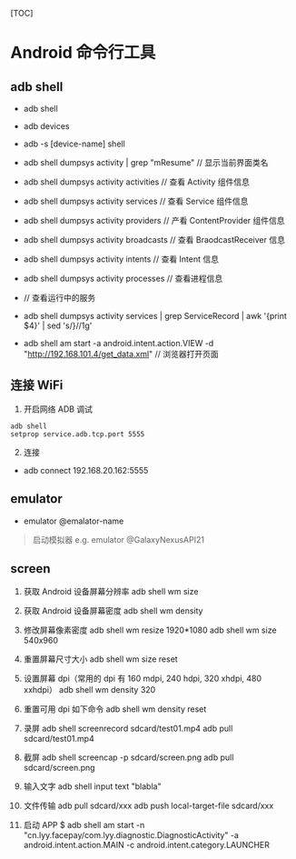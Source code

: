 [TOC]

# Android 命令行工具

## adb shell

- adb shell
- adb devices
- adb -s [device-name] shell

- adb shell dumpsys activity | grep "mResume" // 显示当前界面类名
- adb shell dumpsys activity activities       // 查看 Activity 组件信息
- adb shell dumpsys activity services         // 查看 Service 组件信息
- adb shell dumpsys activity providers        // 产看 ContentProvider 组件信息
- adb shell dumpsys activity broadcasts       // 查看 BraodcastReceiver 信息
- adb shell dumpsys activity intents          // 查看 Intent 信息
- adb shell dumpsys activity processes        // 查看进程信息

- // 查看运行中的服务
- adb shell dumpsys activity services | grep ServiceRecord | awk '{print $4}' | sed 's/}//1g'

- adb shell am start -a android.intent.action.VIEW -d "http://192.168.101.4/get_data.xml" // 浏览器打开页面

## 连接 WiFi

1. 开启网络 ADB 调试

```shell
adb shell
setprop service.adb.tcp.port 5555
```

2. 连接

- adb connect 192.168.20.162:5555

## emulator

- emulator @emalator-name
> 启动模拟器 e.g. emulator @GalaxyNexusAPI21

## screen

1. 获取 Android 设备屏幕分辨率
adb shell wm size

2. 获取 Android 设备屏幕密度
adb shell wm density

3. 修改屏幕像素密度
adb shell wm resize 1920*1080
adb shell wm size 540x960

4. 重置屏幕尺寸大小
adb shell wm size reset

5. 设置屏幕 dpi（常用的 dpi 有 160 mdpi, 240 hdpi, 320 xhdpi, 480 xxhdpi）
adb shell wm density 320

6. 重置可用 dpi 如下命令
adb shell wm density reset

7. 录屏
adb shell screenrecord sdcard/test01.mp4
adb pull sdcard/test01.mp4

8. 截屏
adb shell screencap -p sdcard/screen.png
adb pull sdcard/screen.png

9. 输入文字
adb shell input text "blabla"

10. 文件传输
adb pull sdcard/xxx
adb push local-target-file sdcard/xxx


11. 启动 APP
$ adb shell am start -n "cn.lyy.facepay/com.lyy.diagnostic.DiagnosticActivity" -a android.intent.action.MAIN -c android.intent.category.LAUNCHER